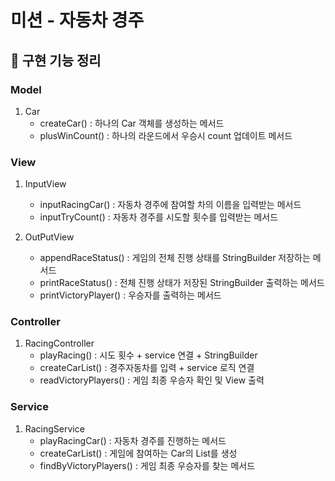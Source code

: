 # 미션 - 자동차 경주

## 📝 구현 기능 정리

### Model
1. Car
   - createCar() : 하나의 Car 객체를 생성하는 메서드
   - plusWinCount() : 하나의 라운드에서 우승시 count 업데이트 메서드

### View
1. InputView
    - inputRacingCar() : 자동차 경주에 참여할 차의 이름을 입력받는 메서드
    - inputTryCount() : 자동차 경주를 시도할 횟수를 입력받는 메서드 

2. OutPutView
   - appendRaceStatus() : 게임의 전체 진행 상태를 StringBuilder 저장하는 메서드
   - printRaceStatus() : 전체 진행 상태가 저장된 StringBuilder 출력하는 메서드
   - printVictoryPlayer() : 우승자를 출력하는 메서드

### Controller
1. RacingController
   - playRacing() : 시도 횟수 + service 연결 + StringBuilder
   - createCarList() : 경주자동차를 입력 + service 로직 연결
   - readVictoryPlayers() : 게임 최종 우승자 확인 및 View 출력
   
### Service
1. RacingService
   - playRacingCar() : 자동차 경주를 진행하는 메서드
   - createCarList() : 게임에 참여하는 Car의 List를 생성
   - findByVictoryPlayers() : 게임 최종 우승자를 찾는 메서드